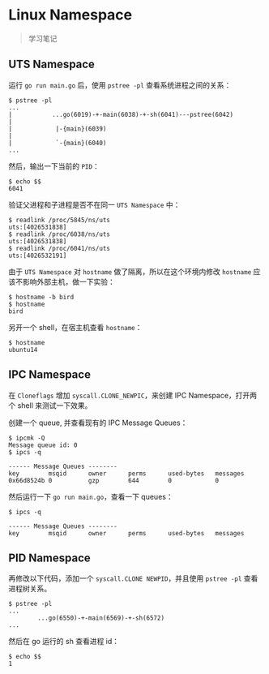 # Linux Namespace

> 学习笔记  

## UTS Namespace
运行 `go run main.go` 后，使用 `pstree -pl` 查看系统进程之间的关系：

```shell
$ pstree -pl
...
|           ...go(6019)-+-main(6038)-+-sh(6041)---pstree(6042)
|                                                                                                  |            |-{main}(6039)
|                                                                                                  |            `-{main}(6040)
...
```
然后，输出一下当前的 `PID`：

```shell
$ echo $$
6041
```

验证父进程和子进程是否不在同一 `UTS Namespace` 中：

```shell
$ readlink /proc/5845/ns/uts
uts:[4026531838]
$ readlink /proc/6038/ns/uts
uts:[4026531838]
$ readlink /proc/6041/ns/uts
uts:[4026532191]
```

由于 `UTS Namespace` 对 `hostname` 做了隔离，所以在这个环境内修改 `hostname` 应该不影响外部主机，做一下实验：

```shell
$ hostname -b bird
$ hostname
bird 
```

另开一个 shell，在宿主机查看 `hostname`：

```shell
$ hostname
ubuntu14
```

## IPC Namespace

在 `Cloneflags` 增加 `syscall.CLONE_NEWPIC`，来创建 IPC Namespace，打开两个 shell 来测试一下效果。  

创建一个 queue, 并查看现有的 IPC Message Queues：

```shell
$ ipcmk -Q
Message queue id: 0
$ ipcs -q

------ Message Queues --------
key        msqid      owner      perms      used-bytes   messages    
0x66d8524b 0          gzp        644        0            0           

```

然后运行一下 `go run main.go`，查看一下 queues：

```shell
$ ipcs -q

------ Message Queues --------
key        msqid      owner      perms      used-bytes   messages    

```

## PID Namespace

再修改以下代码，添加一个 `syscall.CLONE NEWPID`，并且使用 `pstree -pl` 查看进程树关系。

```shell
$ pstree -pl
...
        ...go(6550)-+-main(6569)-+-sh(6572)
...
```

然后在 go 运行的 sh 查看进程 id：

```shell
$ echo $$
1
```

